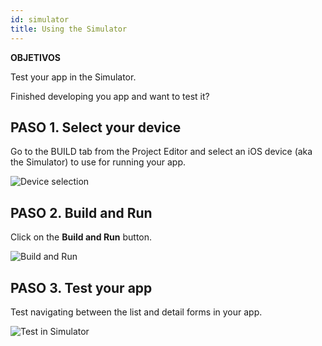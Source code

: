```yaml
---
id: simulator
title: Using the Simulator
---
```


<div class = "objectives"> 

**OBJETIVOS**

Test your app in the Simulator.</div> 

Finished developing you app and want to test it?

## PASO 1. Select your device

Go to the BUILD tab from the Project Editor and select an iOS device (aka the Simulator) to use for running your app.

![Device selection](assets/en/test-build/device-selection-4D-for-ios.png)

## PASO 2. Build and Run

Click on the **Build and Run** button.

![Build and Run](assets/en/test-build/build-and-run-4D-for-iOS.png)

## PASO 3. Test your app

Test navigating between the list and detail forms in your app.

![Test in Simulator](assets/en/test-build/simulator-forms-4D-for-iOS.png)